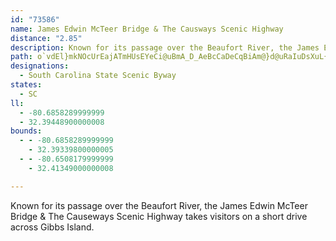 ```yaml
---
id: "73586"
name: James Edwin McTeer Bridge & The Causways Scenic Highway
distance: "2.85"
description: Known for its passage over the Beaufort River, the James Edwin McTeer Bridge & The Causeways Scenic Highway takes visitors on a short drive across Gibbs Island.
path: o`vdEl}mkNOcUrEajATmHUsEYeCi@uBmA_D_AeBcCaDeCqBiAm@}d@uRaIuDsXuL{EmDoCsCsAkBsFyIoKcO
designations:
  - South Carolina State Scenic Byway
states:
  - SC
ll:
  - -80.6858289999999
  - 32.39448900000008
bounds:
  - - -80.6858289999999
    - 32.39339800000005
  - - -80.6508179999999
    - 32.41349000000008

---
```


Known for its passage over the Beaufort River, the James Edwin McTeer Bridge & The Causeways Scenic Highway takes visitors on a short drive across Gibbs Island.
